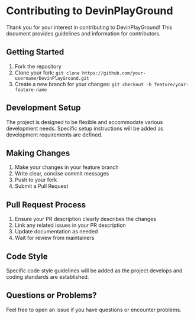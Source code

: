 # Contributing to DevinPlayGround

Thank you for your interest in contributing to DevinPlayGround! This document provides guidelines and information for contributors.

## Getting Started

1. Fork the repository
2. Clone your fork: `git clone https://github.com/your-username/DevinPlayGround.git`
3. Create a new branch for your changes: `git checkout -b feature/your-feature-name`

## Development Setup

The project is designed to be flexible and accommodate various development needs. Specific setup instructions will be added as development requirements are defined.

## Making Changes

1. Make your changes in your feature branch
2. Write clear, concise commit messages
3. Push to your fork
4. Submit a Pull Request

## Pull Request Process

1. Ensure your PR description clearly describes the changes
2. Link any related issues in your PR description
3. Update documentation as needed
4. Wait for review from maintainers

## Code Style

Specific code style guidelines will be added as the project develops and coding standards are established.

## Questions or Problems?

Feel free to open an issue if you have questions or encounter problems.

